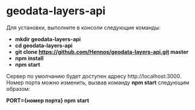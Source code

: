 # geodata-layers-api

Для установки, выполните в консоли следующие команды:

- **mkdir geodata-layers-api**
- **cd geodata-layers-api**
- **git clone https://github.com/Hennos/geodata-layers-api.git master**
- **npm install**
- **npm start**

Сервер по умолчанию будет доступен адресу http://localhost:3000. Номер порта можно изменить, вызвав команду **npm start** следующим образом:
  
  **PORT={номер порта} npm start**
